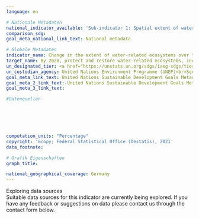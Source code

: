 ```yaml
---
language: en    

# Nationale Metadaten    
national_indicator_available: 'Sub-indicator 1: Spatial extent of water-related ecosystems<br>Sub-indicator 3:  Quantity discharge of water in rivers<br>Sub-indicator 4: Water bodies with good quality'    
comparison_sdg:     
goal_meta_national_link_text: National metadata    

# Globale Metadaten    
indicator_name: Change in the extent of water-related ecosystems over time    
target_name: By 2020, protect and restore water-related ecosystems, including mountains, forests, wetlands, rivers, aquifers and lakes    
un_designated_tier: <a href="https://unstats.un.org/sdgs/iaeg-sdgs/tier-classification/" title="Click here for more information on the UN tier classification."  target="_blank">Tier I</a>    
un_custodian_agency: United Nations Environment Programme (UNEP)<br>Secretariat of the Ramsar Convention on Wetlands    
goal_meta_link_text: United Nations Sustainable Development Goals Metadata (United Nations Environment Programme)    
goal_meta_2_link_text: United Nations Sustainable Development Goals Metadata (Secretariat of the Ramsar Convention on Wetlands)    
goal_meta_3_link_text:     

#Datenquellen





    
computation_units: "Percentage"    
copyright: '&copy; Federal Statistical Office (Destatis), 2021'    
data_footnote:     

# Grafik Eigenschaften    
graph_title:     

national_geographical_coverage: Germany    
---
```


<span class="status notstarted"> Exploring data sources </span><br>
Suitable data sources for this indicator are currently being explored.
If you have any feedback or suggestions on data please contact us through the contact form below.